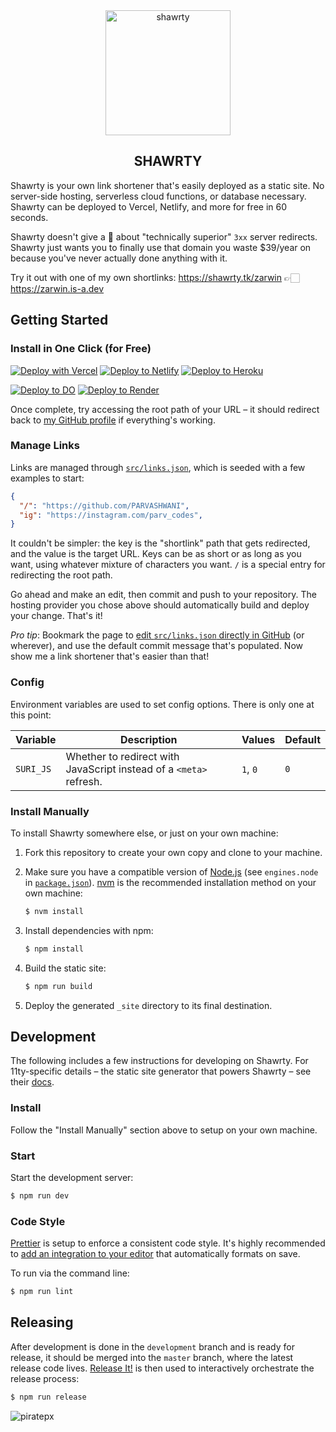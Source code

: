 <div align="center">
<a href="https://github.com/academicgit/shawrty"><img src="https://i.ibb.co/z8t3spC/shawrty.jpg" height="200px" width="200px" alt="shawrty" border="0"></a>
<h2>SHAWRTY</h2>
</div>

Shawrty is your own link shortener that's easily deployed as a static site. No
server-side hosting, serverless cloud functions, or database necessary. Shawrty can
be deployed to Vercel, Netlify, and more for free in 60 seconds.

Shawrty doesn't give a 💩 about "technically superior" `3xx` server redirects. Shawrty
just wants you to finally use that domain you waste \$39/year on because you've
never actually done anything with it.

Try it out with one of my own shortlinks: https://shawrty.tk/zarwin 👉🏻
https://zarwin.is-a.dev

## Getting Started

### Install in One Click (for Free)

[![Deploy with Vercel](https://vercel.com/button)](https://vercel.com/new/git/external?repository-url=https%3A%2F%2Fgithub.com%2Facademicgit%2Fshawrty&project-name=shawrty&repository-name=shawrty)
[![Deploy to Netlify](https://www.netlify.com/img/deploy/button.svg)](https://app.netlify.com/start/deploy?repository=https%3A%2F%2Fgithub.com%2Facademicgit%2Fshawrty)
[![Deploy to Heroku](https://www.herokucdn.com/deploy/button.svg)](https://heroku.com/deploy?template=https%3A%2F%2Fgithub.com%2Facademicgit%2Fshawrty)

[![Deploy to DO](https://www.deploytodo.com/do-btn-blue.svg)](https://cloud.digitalocean.com/apps/new?repo=https%3A%2F%2Fgithub.com%2Facademicgit%2Fshawrty%2Ftree%2Fmaster)
[![Deploy to Render](https://render.com/images/deploy-to-render-button.svg)](https://render.com/deploy?repo=https%3A%2F%2Fgithub.com%2Facademicgit%2Fshawrty)

Once complete, try accessing the root path of your URL – it should redirect back
to [my GitHub profile](https://github.com/PARVASHWANI) if everything's working.

### Manage Links

Links are managed through [`src/links.json`](src/links.json), which is seeded
with a few examples to start:

```json
{
  "/": "https://github.com/PARVASHWANI",
  "ig": "https://instagram.com/parv_codes",
}
```

It couldn't be simpler: the key is the "shortlink" path that gets redirected,
and the value is the target URL. Keys can be as short or as long as you want,
using whatever mixture of characters you want. `/` is a special entry for
redirecting the root path.

Go ahead and make an edit, then commit and push to your repository. The hosting
provider you chose above should automatically build and deploy your change.
That's it!

_Pro tip_: Bookmark the page to
[edit `src/links.json` directly in GitHub](https://github.com/academicgit/shawrty/edit/master/src/links.json)
(or wherever), and use the default commit message that's populated. Now show me
a link shortener that's easier than that!

### Config

Environment variables are used to set config options. There is only one at this
point:

| Variable  | Description                                                        | Values   | Default |
| --------- | ------------------------------------------------------------------ | -------- | ------- |
| `SURI_JS` | Whether to redirect with JavaScript instead of a `<meta>` refresh. | `1`, `0` | `0`     |

### Install Manually

To install Shawrty somewhere else, or just on your own machine:

1. Fork this repository to create your own copy and clone to your machine.

1. Make sure you have a compatible version of [Node.js](https://nodejs.org/)
   (see `engines.node` in [`package.json`](package.json)).
   [nvm](https://github.com/nvm-sh/nvm) is the recommended installation method
   on your own machine:

   ```bash
   $ nvm install
   ```

1. Install dependencies with npm:

   ```bash
   $ npm install
   ```

1. Build the static site:

   ```bash
   $ npm run build
   ```

1. Deploy the generated `_site` directory to its final destination.

## Development

The following includes a few instructions for developing on Shawrty. For
11ty-specific details – the static site generator that powers Shawrty – see their
[docs](https://www.11ty.dev/docs/).

### Install

Follow the "Install Manually" section above to setup on your own machine.

### Start

Start the development server:

```bash
$ npm run dev
```

### Code Style

[Prettier](https://prettier.com/) is setup to enforce a consistent code style.
It's highly recommended to
[add an integration to your editor](https://prettier.io/docs/en/editors.html)
that automatically formats on save.

To run via the command line:

```bash
$ npm run lint
```

## Releasing

After development is done in the `development` branch and is ready for release,
it should be merged into the `master` branch, where the latest release code
lives. [Release It!](https://github.com/release-it/release-it) is then used to
interactively orchestrate the release process:

```bash
$ npm run release
```

![piratepx](https://app.piratepx.com/ship?p=e91ddd1b-31ad-4c36-b03e-be4a1e9a7678&i=shawrty)

